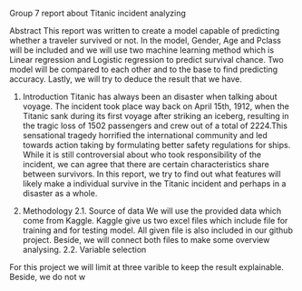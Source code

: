 Group 7 report about Titanic incident analyzing

Abstract 
This report was written to create a model capable of predicting whether a traveler survived or not. In the model, Gender, Age and Pclass will be included and we will use two machine learning method which is Linear regression and Logistic regression to predict survival chance. Two model will be compared to each other and to the base to find predicting accuracy. Lastly, we will try to deduce the result that we have.

1. Introduction
Titanic has always been an disaster when talking about voyage. The incident took place way back on April 15th, 1912, when the Titanic
sank during its first voyage after striking an iceberg, resulting in the tragic loss of 1502 passengers and crew out of a total of 2224.This sensational tragedy
horrified the international community and led towards action taking by formulating better safety regulations for ships. While it is still controversial about who took responsibility of the incident, we can agree that there are certain characteristics share between survivors. In this report, we try to find out what features will likely make a individual survive in the Titanic incident and perhaps in a disaster as a whole.

2. Methodology
2.1. Source of data
We will use the provided data which come from Kaggle. Kaggle give us two excel files which include file for training and for testing model. All given file is also included in our github project. Beside, we will connect both files to make some overview analysing.
2.2. Variable selection

For this project we will limit at three varible to keep the result explainable. Beside, we do not w
